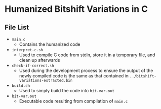 # Humanized Bitshift Variations in C
## File List
 - `main.c`
   - Contains the humanized code
 - `interpret-c.sh`
   - Used to compile C code from stdin, store it in a temporary file, and clean up afterwards
 - `check-if-correct.sh`
   - Used during the development process to ensure the output of the newly compiled code is the same as that contained in `../bitshift-variations-extracted.bin`
 - `build.sh`
   - Used to simply build the code into `bit-var.out`
 - `bit-var.out`
   - Executable code resulting from compilation of `main.c`
